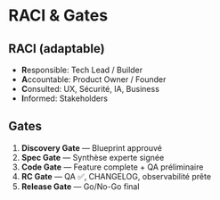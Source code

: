 # RACI & Gates

## RACI (adaptable)
- **R**esponsible: Tech Lead / Builder
- **A**ccountable: Product Owner / Founder
- **C**onsulted: UX, Sécurité, IA, Business
- **I**nformed: Stakeholders

## Gates
1. **Discovery Gate** — Blueprint approuvé
2. **Spec Gate** — Synthèse experte signée
3. **Code Gate** — Feature complete + QA préliminaire
4. **RC Gate** — QA ✅, CHANGELOG, observabilité prête
5. **Release Gate** — Go/No-Go final
